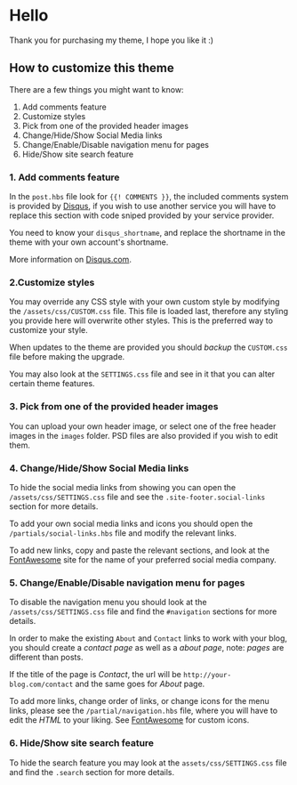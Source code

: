 # Hello

Thank you for purchasing my theme, I hope you like it :)

## How to customize this theme

There are a few things you might want to know:

1. Add comments feature
2. Customize styles
3. Pick from one of the provided header images
4. Change/Hide/Show Social Media links
5. Change/Enable/Disable navigation menu for pages
6. Hide/Show site search feature

### 1. Add comments feature

In the `post.hbs` file look for `{{! COMMENTS }}`, the included comments system
is provided by [Disqus](https://disqus.com/), if you wish to use another service
you will have to replace this section with code sniped provided by your
service provider.

You need to know your `disqus_shortname`, and replace the shortname in the theme
with your own account's shortname.

More information on [Disqus.com](https://demospecificidea.disqus.com/admin/universalcode/).

### 2.Customize styles

You may override any CSS style with your own custom style by
modifying the `/assets/css/CUSTOM.css` file. This file is loaded last, therefore
any styling you provide here will overwrite other styles. This is the preferred
way to customize your style.

When updates to the theme are provided you should *backup* the `CUSTOM.css` file
before making the upgrade.

You may also look at the `SETTINGS.css` file and see in it that you can alter
certain theme features.

### 3. Pick from one of the provided header images

You can upload your own header image, or select one of the free header images in
the `images` folder. PSD files are also provided if you wish to edit them.

### 4. Change/Hide/Show Social Media links

To hide the social media links from showing you can open the
`/assets/css/SETTINGS.css` file and see the `.site-footer.social-links` section
for more details.

To add your own social media links and icons you should open the
`/partials/social-links.hbs` file and modify the relevant links.

To add new links, copy and paste the relevant sections, and look at the
[FontAwesome](http://fortawesome.github.io/Font-Awesome/) site for the name of
your preferred social media company.

### 5. Change/Enable/Disable navigation menu for pages

To disable the navigation menu you should look at the `/assets/css/SETTINGS.css`
file and find the `#navigation` sections for more details.

In order to make the existing `About` and `Contact` links to work with your blog,
you should create a *contact* _page_ as well as a *about* _page_, note: _pages_
are different than posts.

If the title of the page is _Contact_, the url will be
`http://your-blog.com/contact` and the same goes for _About_ page.

To add more links, change order of links, or change icons for the menu links,
please see the `/partial/navigation.hbs` file, where you will have to edit the
*HTML* to your liking. See [FontAwesome](http://fortawesome.github.io/Font-Awesome/)
for custom icons.

### 6. Hide/Show site search feature

To hide the search feature you may look at the `assets/css/SETTINGS.css` file
and find the `.search` section for more details.
